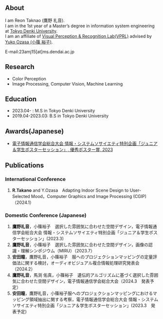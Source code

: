 ## About
I am Reon Taknao (鷹野 礼音).  
I am in the 1st year of a Master’s degree in information system engineering at [Tokyo Denki University](https://www.dendai.ac.jp/).  
I am an affiliate of [Visual Perception & Recognition Lab(VPRL)](https://033lab.org/) advised by [Yuko Ozasa (小篠 裕子)](https://researchmap.jp/yuko.ozasa?lang=en).


E-mail:23amj15[at]ms.dendai.ac.jp

## Research
- Color Perception
- Image Processing, Computer Vision, Machine Learning

## Education
- 2023.04- : M.S in Tokyo Denki University
- 2019.04-2023.03: B.S in Tokyo Denki University

## Awards(Japanese)
<!-- - Student Encouragement Award  of IPSJ, 2021 -->
- [電子情報通信学会総合大会 情報・システムソサイエティ特別企画「ジュニア＆学生ポスターセッション」, 優秀ポスター賞, 2023](https://www.ieice.org/jpn_r/junior/poster_session_awards.html)


## Publications

### International Conference 
1. __R.Takano__ and Y.Ozasa　Adapting Indoor Scene Design to User-Selected Mood，Computer Graphics and Image Processing (CGIP)（2024.1）

### Domestic Conference (Japanese)
1. __鷹野礼音__，小篠裕子　選択した雰囲気に合わせた空間デザイン，電子情報通信学会総合大会 情報・システムソサイエティ特別企画「ジュニア＆学生ポスターセッション」(2023.3)
2. __鷹野礼音__，小篠裕子　選択した雰囲気に合わせた空間デザイン，画像の認識・理解シンポジウム（MIRU）（2023.7）
3. __安田瞳__，鷹野礼音，小篠裕子　服へのプロジェクションマッピングの定量評価法に関する検討，オーディオビジュアル複合情報処理研究発表会（2024.2）
4. __鷹野礼音__，馬渕 佑真，小篠裕子　遺伝的アルゴリズムに基づく選択した雰囲気に合わせた空間デザイン，電子情報通信学会総合大会（2024.3　発表予定）
5. __安田瞳__，鷹野礼音，小篠裕子服へのプロジェクションマッピングにおけるマッピング領域抽出に関する考察，電子情報通信学会総合大会 情報・システムソサイエティ特別企画「ジュニア＆学生ポスターセッション」(2023.3　発表予定)